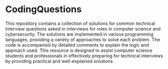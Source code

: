 # CodingQuestions
This repository contains a collection of solutions for common technical interview questions asked in interviews for roles in computer science and cybersecurity. 
The solutions are implemented in various programming languages, providing a variety of approaches to solve each problem. 
The code is accompanied by detailed comments to explain the logic and approach used. This resource is designed to assist computer science students and professionals in effectively preparing for technical interviews by providing practical and well-explained solutions.